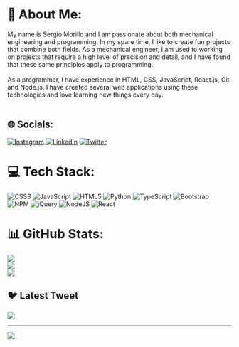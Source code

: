 # 💫 About Me:
My name is Sergio Morillo and I am passionate about both mechanical engineering and programming. In my spare time, I like to create fun projects that combine both fields. As a mechanical engineer, I am used to working on projects that require a high level of precision and detail, and I have found that these same principles apply to programming.<br><br>As a programmer, I have experience in HTML, CSS, JavaScript, React.js, Git and Node.js. I have created several web applications using these technologies and love learning new things every day.<br><br>


## 🌐 Socials:
 [![Instagram](https://img.shields.io/badge/Instagram-%23E4405F.svg?logo=Instagram&logoColor=white)](https://instagram.com/sergioalebike) [![LinkedIn](https://img.shields.io/badge/LinkedIn-%230077B5.svg?logo=linkedin&logoColor=white)](https://www.linkedin.com/in/sergio-alejandro-morillo/) [![Twitter](https://img.shields.io/badge/Twitter-%231DA1F2.svg?logo=Twitter&logoColor=white)](https://twitter.com/@sergio_ale1) 

# 💻 Tech Stack:
![CSS3](https://img.shields.io/badge/css3-%231572B6.svg?style=for-the-badge&logo=css3&logoColor=white) ![JavaScript](https://img.shields.io/badge/javascript-%23323330.svg?style=for-the-badge&logo=javascript&logoColor=%23F7DF1E) ![HTML5](https://img.shields.io/badge/html5-%23E34F26.svg?style=for-the-badge&logo=html5&logoColor=white) ![Python](https://img.shields.io/badge/python-3670A0?style=for-the-badge&logo=python&logoColor=ffdd54) ![TypeScript](https://img.shields.io/badge/typescript-%23007ACC.svg?style=for-the-badge&logo=typescript&logoColor=white) ![Bootstrap](https://img.shields.io/badge/bootstrap-%23563D7C.svg?style=for-the-badge&logo=bootstrap&logoColor=white) ![NPM](https://img.shields.io/badge/NPM-%23000000.svg?style=for-the-badge&logo=npm&logoColor=white) ![jQuery](https://img.shields.io/badge/jquery-%230769AD.svg?style=for-the-badge&logo=jquery&logoColor=white) ![NodeJS](https://img.shields.io/badge/node.js-6DA55F?style=for-the-badge&logo=node.js&logoColor=white) ![React](https://img.shields.io/badge/react-%2320232a.svg?style=for-the-badge&logo=react&logoColor=%2361DAFB)
# 📊 GitHub Stats:
![](https://github-readme-stats.vercel.app/api?username=SergioAMT&theme=react&hide_border=false&include_all_commits=false&count_private=false)<br/>
![](https://github-readme-streak-stats.herokuapp.com/?user=SergioAMT&theme=react&hide_border=false)<br/>
![](https://github-readme-stats.vercel.app/api/top-langs/?username=SergioAMT&theme=react&hide_border=false&include_all_commits=false&count_private=false&layout=compact)

## 🐦 Latest Tweet
[![](https://gtce.itsvg.in/api?username=@sergio_ale1)](https://github.com/VishwaGauravIn/github-twitter-card-embed)

---
[![](https://visitcount.itsvg.in/api?id=SergioAMT&icon=0&color=0)](https://visitcount.itsvg.in)

<!-- Proudly created with GPRM ( https://gprm.itsvg.in ) -->
